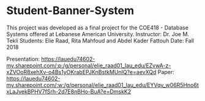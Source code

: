 # Student-Banner-System
This project was developed as a final project for the COE418 - Database Systems offered at Lebanese American University.
Instructor: Dr. Joe M. Tekli
Students: Elie Raad, Rita Mahfoud and Abdel Kader Fattouh
Date: Fall 2018

Presentation: https://lauedu74602-my.sharepoint.com/:p:/g/personal/elie_raad01_lau_edu/EZvwA-z-xZVOoR8xehXv-o4Bs1yOKrabEPJKnBstkMUnIQ?e=aevXQd
Paper: https://lauedu74602-my.sharepoint.com/:w:/g/personal/elie_raad01_lau_edu/EYVqv_w06R5Hno6txLaJvekBPHV7fSrh-2d7E8nBHo-BuA?e=DmskK2
